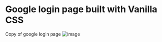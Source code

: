 # Google login page built with Vanilla CSS
Copy of google login page
![image](https://github.com/user-attachments/assets/7014ce78-9d06-46d2-bee0-cbf449826580)
